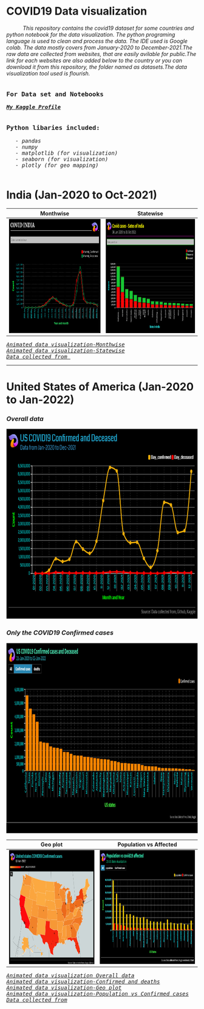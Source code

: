 # COVID19 Data visualization
   <p> &nbsp;&nbsp;&nbsp;&nbsp;&nbsp;&nbsp;&nbsp;&nbsp;&nbsp;&nbsp; <i>This repository contains the covid19 dataset for some countries and python notebook for the data visualization. The python programing language is used to clean and process the data. The IDE used is Google colab. The data mostly covers from January-2020 to December-2021.The raw data are collected from websites, that are easily avilable for public.The link for each websites are also added below to the country or you can download it from this repository, the folder named as datasets.The data visualization tool used is flourish.</i></p>


<pre><h3><b>For Data set and Notebooks</b><br></h3><b><a href="https://www.kaggle.com/dhamur" target="_blank"><i>My Kaggle Profile</i></a></b><br></pre>


<pre><h3>Python libaries included:</h3><ul style="list-style-type:square;"><td><i>- pandas</i></td><br><td><i>- numpy</i></td><br><td><i>- matplotlib (for visualization)</i></td><br><td><i>- seaborn (for visualization)</i></td><br><td><i>- plotly (for geo mapping)</i></td></pre>


# India (Jan-2020 to Oct-2021)
<!--<img src=https://github.com/Dhamu785/COVID19-Data-visualization-/blob/main/Images/Covid%2020-21%20INDIA.jpeg width=400>-->


   Monthwise             |     Statewise
:-------------------------:|:-------------------------:
<img src=https://github.com/Dhamu785/COVID19-Data-visualization-/blob/main/Images/Covid%2020-21%20INDIA.jpeg width=500 height=300>  |  <img src=https://github.com/Dhamu785/COVID19-Data-visualization-/blob/main/Images/Ind-states%2030%20Jan%202020%20to%2031%20Oct%202021(1).jpeg width=500 height=300>

<pre><em><a href="https://public.flourish.studio/visualisation/7890235/" target="_blank">Animated data visualization-Monthwise</a></em>
<em><a href="https://public.flourish.studio/visualisation/7914098/" target="_blank">Animated data visualization-Statewise</a></em>
<em><a href="https://data.covid19india.org/" target="_blank">Data collected from </a></em></pre>

---

# United States of America (Jan-2020 to Jan-2022)
### *Overall data*
<img src=https://github.com/Dhamu785/COVID19-Data-visualization-/blob/main/Images/USA/US%20overall%20confirmed%20and%20deceased.jpeg width=1000 height=500> 

### *Only the COVID19 Confirmed cases*
 <img src=https://github.com/Dhamu785/COVID19-Data-visualization-/blob/main/Images/USA/US%20COVID19%20Confirmed.jpeg width=1000 height=500> 
  
 
   Geo plot         |    Population vs Affected
 :--------------------------:|:--------------------------------:
 <img src=https://github.com/Dhamu785/COVID19-Data-visualization-/blob/main/Images/USA/US%20geolocation%20COVID19%20COnfirmed%20cases(1).jpeg width=500 height=300> | <img src=https://github.com/Dhamu785/COVID19-Data-visualization-/blob/main/Images/USA/US%20population%20vs%20affected%20first%2025.jpeg width=500 height=300>


<pre><em><a href="https://public.flourish.studio/visualisation/8297004/" target="_blank">Animated data visualization Overall data</a></em>
<em><a href="https://public.flourish.studio/visualisation/8287951/" target="_blank">Animated data visualization-Confirmed and deaths</a></em>
<em><a href="https://public.flourish.studio/visualisation/8285352/" target="_blank">Animated data visualization-Geo plot</a></em>
<em><a href="https://public.flourish.studio/visualisation/8285607/" target="_blank">Animated data visualization-Population vs Confirmed cases</a></em>
<em><a href="https://github.com/codebasics/py" target="_blank">Data collected from</a></em></pre>










<!--
<p align="right", width="200">
  <img src="https://github.com/Dhamu785/COVID19-Data-visualization-/blob/main/Images/Covid%2020-21%20INDIA.jpeg" width=500/>
</p>
-->


<!--
Solarized dark             |  Solarized Ocean
:-------------------------:|:-------------------------:
![This is image](https://github.com/Dhamu785/COVID19-Data-visualization-/blob/main/Images/Covid%2020-21%20INDIA.jpeg)  |  ![](https://github.com/Dhamu785/COVID19-Data-visualization-/blob/main/Images/Covid%2020-21%20INDIA.jpeg)
-->


<!--
<p float="left">
  <img src="https://github.com/Dhamu785/COVID19-Data-visualization-/blob/main/Images/Covid%2020-21%20INDIA.jpeg" width="300" />
  <img src="https://github.com/Dhamu785/COVID19-Data-visualization-/blob/main/Images/Covid%2020-21%20INDIA.jpeg" width="300" /> 
  <img src="https://github.com/Dhamu785/COVID19-Data-visualization-/blob/main/Images/Covid%2020-21%20INDIA.jpeg" width="300" />
</p>
-->
